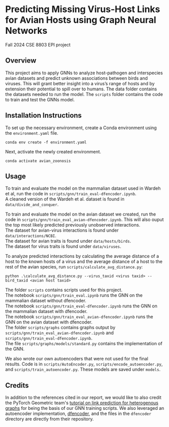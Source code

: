# Predicting Missing Virus-Host Links for Avian Hosts using Graph Neural Networks
Fall 2024 CSE 8803 EPI project

## Overview
This project aims to apply GNNs to analyze host-pathogen and interspecies avian datasets and predict unknown associations between birds and viruses. This will grant better insight into a virus’s range of hosts and by extension their potential to spill over to humans. The data folder contains the datasets needed to run the model. The `scripts` folder contains the code to train and test the GNNs model.

## Installation Instructions
To set up the necessary environment, create a Conda environment using the `environment.yaml` file.

```conda env create -f environment.yaml```

Next, activate the newly created environment.

```conda activate avian_zoonosis```

## Usage
To train and evaluate the model on the mammalian dataset used in Wardeh et al, run the code in `scripts/gnn/train_eval-dfencoder.ipynb`.\
A cleaned version of the Wardeh et al. dataset is found in `data/divide_and_conquer`.

To train and evaluate the model on the avian dataset we created, run the code in `scripts/gnn/train_eval_avian-dfencoder.ipynb`. This will also ouput the top most likely predicted previously unobserved interactions.\
The dataset for avian-virus interactions is found under `data/interactions/NCBI`.\
The dataset for avian traits is found under `data/hosts/birds`.\
The dataset for virus traits is found under `data/viruses`.

To analyze predicted interactions by calculating the average distance of a host to the known hosts of a virus and the average distance of a host to the rest of the avian species, run `scripts/calculate_avg_distance.py`:

``python .\calculate_avg_distance.py --virus_taxid <virus taxid> --bird_taxid <avian host taxid>``

The folder `scripts` contains scripts used for this project.\
The notebook `scripts/gnn/train_eval.ipynb` runs the GNN on the mammalian dataset without dfencoder.\
The notebook `scripts/gnn/train_eval-dfencoder.ipynb` runs the GNN on the mammalian dataset with dfencoder.\
The notebook `scripts/gnn/train_eval_avian-dfencoder.ipynb` runs the GNN on the avian dataset with dfencoder.\
The folder `scripts/graphs` contains graphs output by `scripts/gnn/train_eval_avian-dfencoder.ipynb` and `scripts/gnn/train_eval-dfencoder.ipynb`. \
The file `scripts/graphs/models/standard.py` contains the implementation of the GNN.

We also wrote our own autoencoders that were not used for the final results. Code is in `scripts/AutoEncoder.py`, `scripts/encode_autoencoder.py`, and `scripts/train_autoencoder.py`. These models are saved under `models`.

## Credits
In addition to the references cited in our report, we would like to also credit the PyTorch Geometric team's [tutorial on link prediction for heterogenous graphs](https://medium.com/@pytorch_geometric/link-prediction-on-heterogeneous-graphs-with-pyg-6d5c29677c70) for being the basis of our GNN training scripts. We also leveraged an autoencoder implementation, [dfencoder](https://github.com/AlliedToasters/dfencoder), and the files in the `dfencoder` directory are directly from their repository. 
